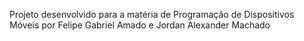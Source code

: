 Projeto desenvolvido para a matéria de Programação de Dispositivos Móveis por Felipe Gabriel Amado e Jordan Alexander Machado
